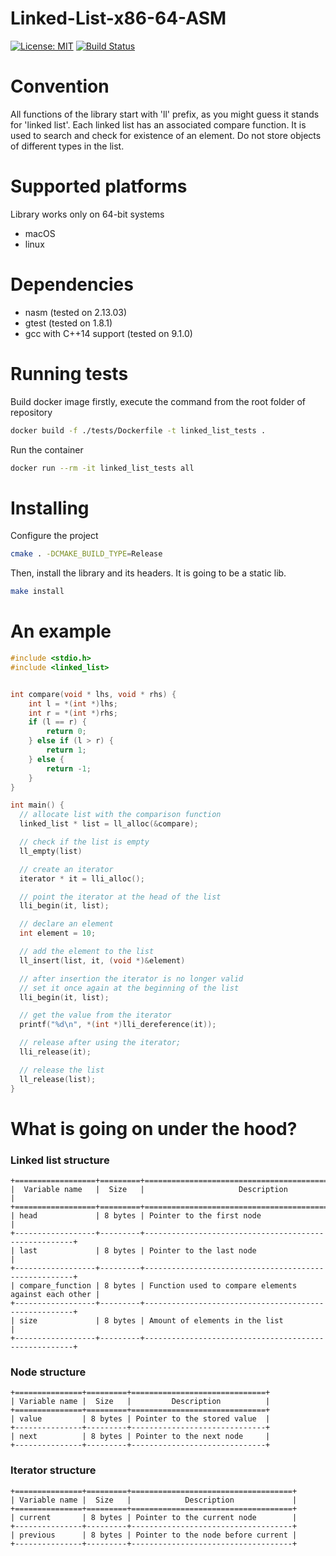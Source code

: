 # Linked-List-x86-64-ASM
[![License: MIT](https://img.shields.io/badge/License-MIT-yellow.svg)](https://opensource.org/licenses/MIT)
[![Build Status](https://travis-ci.org/mateuszstompor/Linked-List-x86-64-ASM.svg?branch=master)](https://travis-ci.org/mateuszstompor/Linked-List-x86-64-ASM)

# Convention
All functions of the library start with 'll' prefix, as you might guess it stands for 'linked list'.
Each linked list has an associated compare function.
It is used to search and check for existence of an element.
Do not store objects of different types in the list.

# Supported platforms
Library works only on 64-bit systems
<ul>
    <li>macOS</li>
    <li>linux</li>
</ul>

# Dependencies
<ul>
    <li>nasm (tested on 2.13.03)</li>
    <li>gtest (tested on 1.8.1)</li>
    <li>gcc with C++14 support (tested on 9.1.0)</li>
</ul>


# Running tests
Build docker image firstly, execute the command from the root folder of repository
```bash
docker build -f ./tests/Dockerfile -t linked_list_tests .
```

Run the container
```bash
docker run --rm -it linked_list_tests all
```

# Installing
Configure the project
```bash
cmake . -DCMAKE_BUILD_TYPE=Release
```

Then, install the library and its headers. It is going to be a static lib.

```bash
make install
```
# An example
```C
#include <stdio.h>
#include <linked_list>


int compare(void * lhs, void * rhs) {
    int l = *(int *)lhs;
    int r = *(int *)rhs;
    if (l == r) {
        return 0;
    } else if (l > r) {
        return 1;
    } else {
        return -1;
    }
}

int main() {
  // allocate list with the comparison function
  linked_list * list = ll_alloc(&compare);

  // check if the list is empty
  ll_empty(list)

  // create an iterator
  iterator * it = lli_alloc();

  // point the iterator at the head of the list
  lli_begin(it, list);

  // declare an element
  int element = 10;

  // add the element to the list
  ll_insert(list, it, (void *)&element)

  // after insertion the iterator is no longer valid
  // set it once again at the beginning of the list
  lli_begin(it, list);

  // get the value from the iterator
  printf("%d\n", *(int *)lli_dereference(it));

  // release after using the iterator;
  lli_release(it);

  // release the list
  ll_release(list);
}
```

# What is going on under the hood?
<h3>Linked list structure</h3>

```
+==================+=========+======================================================+
|  Variable name   |  Size   |                     Description                      |
+==================+=========+======================================================+
| head             | 8 bytes | Pointer to the first node                            |
+------------------+---------+------------------------------------------------------+
| last             | 8 bytes | Pointer to the last node                             |
+------------------+---------+------------------------------------------------------+
| compare_function | 8 bytes | Function used to compare elements against each other |
+------------------+---------+------------------------------------------------------+
| size             | 8 bytes | Amount of elements in the list                       |
+------------------+---------+------------------------------------------------------+
```
<h3>Node structure</h3>

```
+===============+=========+==============================+
| Variable name |  Size   |         Description          |
+===============+=========+==============================+
| value         | 8 bytes | Pointer to the stored value  |
+---------------+---------+------------------------------+
| next          | 8 bytes | Pointer to the next node     |
+---------------+---------+------------------------------+
```
<h3>Iterator structure</h3>

```
+===============+=========+====================================+
| Variable name |  Size   |            Description             |
+===============+=========+====================================+
| current       | 8 bytes | Pointer to the current node        |
+---------------+---------+------------------------------------+
| previous      | 8 bytes | Pointer to the node before current |
+---------------+---------+------------------------------------+
```
